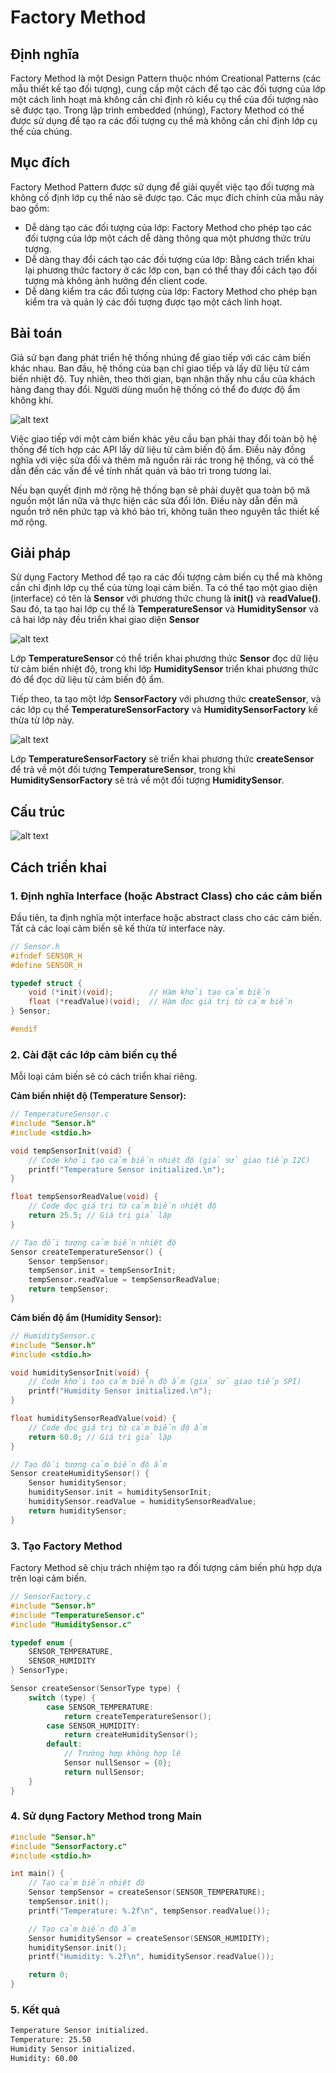 # Factory Method

## Định nghĩa

Factory Method là một Design Pattern thuộc nhóm Creational Patterns (các mẫu thiết kế tạo đối tượng), cung cấp một cách để tạo các đối tượng của lớp một cách linh hoạt mà không cần chỉ định rõ kiểu cụ thể của đối tượng nào sẽ được tạo. Trong lập trình embedded (nhúng), Factory Method có thể được sử dụng để tạo ra các đối tượng cụ thể mà không cần chỉ định lớp cụ thể của chúng.

## Mục đích

Factory Method Pattern được sử dụng để giải quyết việc tạo đối tượng mà không cố định lớp cụ thể nào sẽ được tạo. Các mục đích chính của mẫu này bao gồm:
- Dễ dàng tạo các đối tượng của lớp: Factory Method cho phép tạo các đối tượng của lớp một cách dễ dàng thông qua một phương thức trừu tượng.
- Dễ dàng thay đổi cách tạo các đối tượng của lớp: Bằng cách triển khai lại phương thức factory ở các lớp con, bạn có thể thay đổi cách tạo đối tượng mà không ảnh hưởng đến client code.
- Dễ dàng kiểm tra các đối tượng của lớp: Factory Method cho phép bạn kiểm tra và quản lý các đối tượng được tạo một cách linh hoạt.

## Bài toán

Giả sử bạn đang phát triển hệ thống nhúng để giao tiếp với các cảm biến khác nhau. Ban đầu, hệ thống của bạn chỉ giao tiếp và lấy dữ liệu từ cảm biến nhiệt độ. Tuy nhiên, theo thời gian, bạn nhận thấy nhu cầu của khách hàng đang thay đổi. Người dùng muốn hệ thống có thể đo được độ ẩm không khí.

![alt text](image/image.png)

Việc giao tiếp với một cảm biến khác yêu cầu bạn phải thay đổi toàn bộ hệ thống để tích hợp các API lấy dữ liệu từ cảm biến độ ẩm. Điều này đồng nghĩa với việc sửa đổi và thêm mã nguồn rải rác trong hệ thống, và có thể dẫn đến các vấn đề về tính nhất quán và bảo trì trong tương lai.

Nếu bạn quyết định mở rộng hệ thống bạn sẽ phải duyệt qua toàn bộ mã nguồn một lần nữa và thực hiện các sửa đổi lớn. Điều này dẫn đến mã nguồn trở nên phức tạp và khó bảo trì, không tuân theo nguyên tắc thiết kế mở rộng.

## Giải pháp

Sử dụng Factory Method để tạo ra các đối tượng cảm biến cụ thể mà không cần chỉ định lớp cụ thể của từng loại cảm biến. Ta có thể tạo một giao diện (interface) có tên là **Sensor** với phương thức chung là **init()** và **readValue()**. Sau đó, ta tạo hai lớp cụ thể là **TemperatureSensor** và **HumiditySensor** và cả hai lớp này đều triển khai giao diện **Sensor**

![alt text](image/image1.png)

Lớp **TemperatureSensor** có thể triển khai phương thức **Sensor** đọc dữ liệu từ cảm biến nhiệt độ, trong khi lớp **HumiditySensor** triển khai phương thức đó để đọc dữ liệu từ cảm biến độ ẩm.

Tiếp theo, ta tạo một lớp **SensorFactory** với phương thức **createSensor**, và các lớp cụ thể **TemperatureSensorFactory** và **HumiditySensorFactory** kế thừa từ lớp này.

![alt text](image/image2.png)

Lớp **TemperatureSensorFactory** sẽ triển khai phương thức **createSensor** để trả về một đối tượng **TemperatureSensor**, trong khi **HumiditySensorFactory** sẽ trả về một đối tượng **HumiditySensor**.

## Cấu trúc

![alt text](image/image3.png)

## Cách triển khai

### 1. Định nghĩa Interface (hoặc Abstract Class) cho các cảm biến

Đầu tiên, ta định nghĩa một interface hoặc abstract class cho các cảm biến. Tất cả các loại cảm biến sẽ kế thừa từ interface này.

```c
// Sensor.h
#ifndef SENSOR_H
#define SENSOR_H

typedef struct {
    void (*init)(void);        // Hàm khởi tạo cảm biến
    float (*readValue)(void);  // Hàm đọc giá trị từ cảm biến
} Sensor;

#endif
```

### 2. Cài đặt các lớp cảm biến cụ thể

Mỗi loại cảm biến sẽ có cách triển khai riêng.

**Cảm biến nhiệt độ (Temperature Sensor):**

```c
// TemperatureSensor.c
#include "Sensor.h"
#include <stdio.h>

void tempSensorInit(void) {
    // Code khởi tạo cảm biến nhiệt độ (giả sử giao tiếp I2C)
    printf("Temperature Sensor initialized.\n");
}

float tempSensorReadValue(void) {
    // Code đọc giá trị từ cảm biến nhiệt độ
    return 25.5; // Giá trị giả lập
}

// Tạo đối tượng cảm biến nhiệt độ
Sensor createTemperatureSensor() {
    Sensor tempSensor;
    tempSensor.init = tempSensorInit;
    tempSensor.readValue = tempSensorReadValue;
    return tempSensor;
}
```

**Cảm biến độ ẩm (Humidity Sensor):**

```c
// HumiditySensor.c
#include "Sensor.h"
#include <stdio.h>

void humiditySensorInit(void) {
    // Code khởi tạo cảm biến độ ẩm (giả sử giao tiếp SPI)
    printf("Humidity Sensor initialized.\n");
}

float humiditySensorReadValue(void) {
    // Code đọc giá trị từ cảm biến độ ẩm
    return 60.0; // Giá trị giả lập
}

// Tạo đối tượng cảm biến độ ẩm
Sensor createHumiditySensor() {
    Sensor humiditySensor;
    humiditySensor.init = humiditySensorInit;
    humiditySensor.readValue = humiditySensorReadValue;
    return humiditySensor;
}
```

### 3. Tạo Factory Method

Factory Method sẽ chịu trách nhiệm tạo ra đối tượng cảm biến phù hợp dựa trên loại cảm biến.

```c
// SensorFactory.c
#include "Sensor.h"
#include "TemperatureSensor.c"
#include "HumiditySensor.c"

typedef enum {
    SENSOR_TEMPERATURE,
    SENSOR_HUMIDITY
} SensorType;

Sensor createSensor(SensorType type) {
    switch (type) {
        case SENSOR_TEMPERATURE:
            return createTemperatureSensor();
        case SENSOR_HUMIDITY:
            return createHumiditySensor();
        default:
            // Trường hợp không hợp lệ
            Sensor nullSensor = {0};
            return nullSensor;
    }
}
```

### 4. Sử dụng Factory Method trong Main

```c
#include "Sensor.h"
#include "SensorFactory.c"
#include <stdio.h>

int main() {
    // Tạo cảm biến nhiệt độ
    Sensor tempSensor = createSensor(SENSOR_TEMPERATURE);
    tempSensor.init();
    printf("Temperature: %.2f\n", tempSensor.readValue());

    // Tạo cảm biến độ ẩm
    Sensor humiditySensor = createSensor(SENSOR_HUMIDITY);
    humiditySensor.init();
    printf("Humidity: %.2f\n", humiditySensor.readValue());

    return 0;
}
```

### 5. Kết quả

```bash
Temperature Sensor initialized.
Temperature: 25.50
Humidity Sensor initialized.
Humidity: 60.00
```